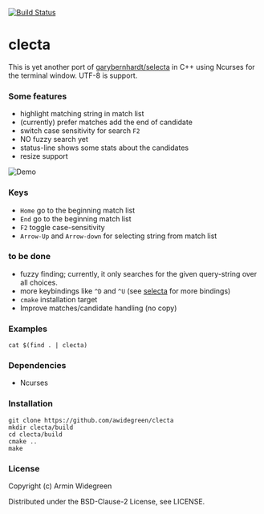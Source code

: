 [![Build Status](https://travis-ci.org/awidegreen/clecta.svg?branch=master)](https://travis-ci.org/awidegreen/clecta)

# clecta

This is yet another port of [garybernhardt/selecta](https://github.com/garybernhardt/selecta) in C++ using Ncurses for the terminal window. UTF-8 is support.

### Some features
* highlight matching string in match list
* (currently) prefer matches add the end of candidate 
* switch case sensitivity for search `F2`
* NO fuzzy search yet 
* status-line shows some stats about the candidates
* resize support

![Demo](https://raw.github.com/awidegreen/clecta/master/demo.gif)

### Keys
* `Home` go to the beginning match list
* `End` go to the beginning match list
* `F2` toggle case-sensitivity
* `Arrow-Up` and `Arrow-down` for selecting string from match list 

### to be done 
* fuzzy finding; currently, it only searches for the given query-string over all choices.
* more keybindings like `^D` and `^U` (see [selecta](https://github.com/garybernhardt/selecta) for more bindings)
* `cmake` installation target
* Improve matches/candidate handling (no copy)

### Examples

```
cat $(find . | clecta)
```

### Dependencies
* Ncurses

### Installation
```
git clone https://github.com/awidegreen/clecta 
mkdir clecta/build
cd clecta/build
cmake ..
make
```

### License
Copyright (c) Armin Widegreen

Distributed under the BSD-Clause-2 License, see LICENSE.
